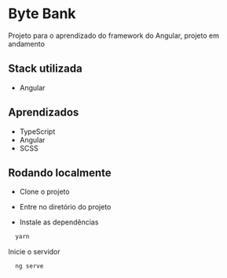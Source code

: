 
# Byte Bank

Projeto para o aprendizado do framework do Angular, projeto em andamento

## Stack utilizada

- Angular

## Aprendizados

- TypeScript
- Angular
- SCSS

## Rodando localmente

- Clone o projeto

- Entre no diretório do projeto

- Instale as dependências

```bash
  yarn
```

Inicie o servidor

```bash
  ng serve
```

